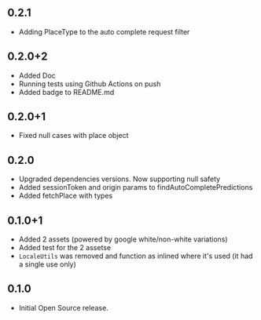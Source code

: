## 0.2.1

* Adding PlaceType to the auto complete request filter

## 0.2.0+2

* Added Doc
* Running tests using Github Actions on push
* Added badge to README.md

## 0.2.0+1

* Fixed null cases with place object

## 0.2.0

* Upgraded dependencies versions. Now supporting null safety
* Added sessionToken and origin params to findAutoCompletePredictions
* Added fetchPlace with types

## 0.1.0+1

* Added 2 assets (powered by google white/non-white variations)
* Added test for the 2 assetse
* `LocaleUtils` was removed and function as inlined where it's used (it had a single use only)

## 0.1.0

* Initial Open Source release.

